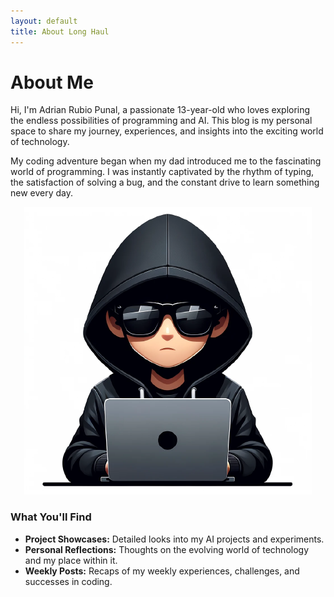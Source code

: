```yaml
---
layout: default
title: About Long Haul
---
```


<div class="post">
  <h1 class="pageTitle">About Me</h1>
  <p>
    Hi, I'm Adrian Rubio Punal, a passionate 13-year-old who loves exploring the endless possibilities of programming and AI. This blog is my personal space to share my journey, experiences, and insights into the exciting world of technology.
  </p>
  <p>
    My coding adventure began when my dad introduced me to the fascinating world of programming. I was instantly captivated by the rhythm of typing, the satisfaction of solving a bug, and the constant drive to learn something new every day.
<center>
    <img src="/assets/img/hacker.jpg" alt="Centered Image">
</center>
  </p>
  <h3>What You'll Find</h3>
  <ul>
    <li><strong>Project Showcases:</strong> Detailed looks into my AI projects and experiments.</li>
    <li><strong>Personal Reflections:</strong> Thoughts on the evolving world of technology and my place within it.</li>
    <li><strong>Weekly Posts:</strong> Recaps of my weekly experiences, challenges, and successes in coding.</li>
  </ul>
</div>

